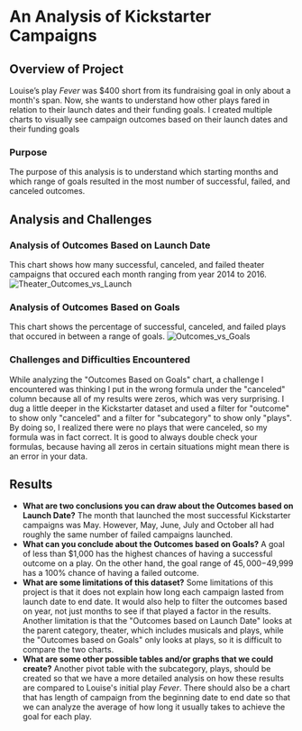 # An Analysis of Kickstarter Campaigns
## Overview of Project
Louise’s play *Fever* was $400 short from its fundraising goal in only about a month's span. Now, she wants to understand how other plays fared in relation to their launch dates and their funding goals. I created multiple charts to visually see campaign outcomes based on their launch dates and their funding goals
### Purpose 
The purpose of this analysis is to understand which starting months and which range of goals resulted in the most number of successful, failed, and canceled outcomes.
## Analysis and Challenges

### Analysis of Outcomes Based on Launch Date
This chart shows how many successful, canceled, and failed theater campaigns that occured each month ranging from year 2014 to 2016.
![Theater_Outcomes_vs_Launch](https://user-images.githubusercontent.com/88408350/129803467-922ee355-5c67-4e89-ab79-9adc647ab949.PNG)

### Analysis of Outcomes Based on Goals
This chart shows the percentage of successful, canceled, and failed plays that occured in between a range of goals.
![Outcomes_vs_Goals](https://user-images.githubusercontent.com/88408350/129802943-e7085a25-98de-45dd-8376-95aa2d0e4fe2.PNG)

### Challenges and Difficulties Encountered
While analyzing the "Outcomes Based on Goals" chart, a challenge I encountered was thinking I put in the wrong formula under the "canceled" column because all of my results were zeros, which was very surprising. I dug a little deeper in the Kickstarter dataset and used a filter for "outcome" to show only "canceled" and a filter for "subcategory" to show only "plays". By doing so, I realized there were no plays that were canceled, so my formula was in fact correct. It is good to always double check your formulas, because having all zeros in certain situations might mean there is an error in your data.
## Results

- **What are two conclusions you can draw about the Outcomes based on Launch Date?**
  The month that launched the most successful Kickstarter campaigns was May. However, May, June, July and October all had roughly the same number of failed campaigns launched.
- **What can you conclude about the Outcomes based on Goals?**
  A goal of less than $1,000 has the highest chances of having a successful outcome on a play. On the other hand, the goal range of $45,000-$49,999 has a 100% chance of having a failed outcome.
- **What are some limitations of this dataset?**
  Some limitations of this project is that it does not explain how long each campaign lasted from launch date to end date. It would also help to filter the outcomes based on year, not just months to see if that played a factor in the results. Another limitation is that the "Outcomes based on Launch Date" looks at the parent category, theater, which includes musicals and plays, while the "Outcomes based on Goals" only looks at plays, so it is difficult to compare the two charts.  
- **What are some other possible tables and/or graphs that we could create?**
  Another pivot table with the subcategory, plays, should be created so that we have a more detailed analysis on how these results are compared to Louise's initial play *Fever*. There should also be a chart that has length of campaign from the beginning date to end date so that we can analyze the average of how long it usually takes to achieve the goal for each play. 

